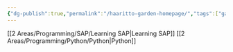 ```yaml
---
{"dg-publish":true,"permalink":"/haaritto-garden-homepage/","tags":["gardenEntry"]}
---
```



[[2 Areas/Programming/SAP/Learning SAP\|Learning SAP]]
[[2 Areas/Programming/Python/Python\|Python]]